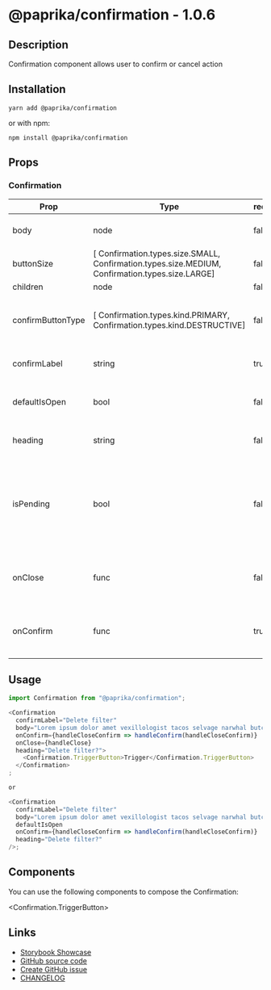<!-- start: Autogenerated - do not modify -->

# @paprika/confirmation - 1.0.6

## Description

Confirmation component allows user to confirm or cancel action

## Installation

```
yarn add @paprika/confirmation
```

or with npm:

```
npm install @paprika/confirmation
```

## Props

### Confirmation

| Prop              | Type                                                                                            | required | default                             | Description                                                                  |
| ----------------- | ----------------------------------------------------------------------------------------------- | -------- | ----------------------------------- | ---------------------------------------------------------------------------- |
| body              | node                                                                                            | false    | null                                | Content of the popover confirmation                                          |
| buttonSize        | [ Confirmation.types.size.SMALL, Confirmation.types.size.MEDIUM, Confirmation.types.size.LARGE] | false    | Confirmation.types.size.MEDIUM      | Size of the button                                                           |
| children          | node                                                                                            | false    | null                                |                                                                              |
| confirmButtonType | [ Confirmation.types.kind.PRIMARY, Confirmation.types.kind.DESTRUCTIVE]                         | false    | Confirmation.types.kind.DESTRUCTIVE | Determine the styling of the confirm button                                  |
| confirmLabel      | string                                                                                          | true     | -                                   | Label for the confirm button                                                 |
| defaultIsOpen     | bool                                                                                            | false    | false                               | If the popover is open by default                                            |
| heading           | string                                                                                          | false    | null                                | Heading for the popover confirmation                                         |
| isPending         | bool                                                                                            | false    | false                               | If the confirm button should render in a pending state (with a spinner icon) |
| onClose           | func                                                                                            | false    | () => {}                            | Callback when cancel button is clicked                                       |
| onConfirm         | func                                                                                            | true     | -                                   | Callback when confirm button is clicked                                      |

<!-- end: Autogenerated - do not modify -->
<!-- content -->

## Usage

```js
import Confirmation from "@paprika/confirmation";

<Confirmation
  confirmLabel="Delete filter"
  body="Lorem ipsum dolor amet vexillologist tacos selvage narwhal butcher twee ethical hot chicken"
  onConfirm={handleCloseConfirm => handleConfirm(handleCloseConfirm)}
  onClose={handleClose}
  heading="Delete filter?">
    <Confirmation.TriggerButton>Trigger</Confirmation.TriggerButton>
  </Confirmation>
;

or

<Confirmation
  confirmLabel="Delete filter"
  body="Lorem ipsum dolor amet vexillologist tacos selvage narwhal butcher twee ethical hot chicken"
  defaultIsOpen
  onConfirm={handleCloseConfirm => handleConfirm(handleCloseConfirm)}
  heading="Delete filter?"
/>;
```

## Components

You can use the following components to compose the Confirmation:

<Confirmation.TriggerButton>

<!-- eoContent -->

## Links

- [Storybook Showcase](https://paprika.highbond.com/?path=/story/messaging-confirmation--showcase)
- [GitHub source code](https://github.com/acl-services/paprika/tree/master/packages/Confirmation/src)
- [Create GitHub issue](https://github.com/acl-services/paprika/issues/new?label=[]&title=@paprika/confirmation%20[help]:%20your%20short%20description&body=%0A%23%20Help%20wanted%0A%0A%23%23%20Please%20write%20your%20question.%0A*A%20clear%20and%20concise%20description%20of%20what%20the%20question%20is*%0A%0A%23%23%20Additional%20context%0A*Add%20any%20other%20context%20or%20screenshots%20about%20your%20question%20here.*%0A)
- [CHANGELOG](https://github.com/acl-services/paprika/tree/master/packages/Confirmation/CHANGELOG.md)
